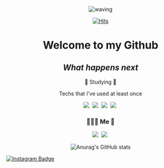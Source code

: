<div align="center">
  
![waving](https://capsule-render.vercel.app/api?type=waving&height=200&text=Suhyun&animation=fadeIn&fontAlign=80&fontAlignY=40&color=gradient)

[![Hits](https://hits.seeyoufarm.com/api/count/incr/badge.svg?url=https%3A%2F%2Fgithub.com%2Fsue0725%2Fhit-counter&count_bg=%23B5E9E8&title_bg=%23B7B6ED&icon=&icon_color=%23F3EAEA&title=hits&edge_flat=false)](https://hits.seeyoufarm.com)

# Welcome to my Github
## _What happens next_

📕 Studying 📕

<p align="center"> Techs that I've used at least once</p>

<p align="center">
  <img src="https://img.shields.io/badge/Python-3766AB?style=flat-square&logo=Python&logoColor=white"/></a>&nbsp
  <img src="https://img.shields.io/badge/Go-00ADD8?style=flat-square&logo=Go&logoColor=white"/></a>&nbsp
  <img src="https://img.shields.io/badge/C-A8B9CC?style=flat-square&logo=C&logoColor=white"/></a>&nbsp
  <img src="https://img.shields.io/badge/Java-007396?style=flat-square&logo=Java&logoColor=white"/></a>&nbsp
  
<h3 align="center">🤸🏻‍♀️ Me 🤸</h3>
<p align="center">
   <img src="https://img.shields.io/badge/Instagram-E4405F?style=flat-square&logo=Instagram&logoColor=white"/></a>&nbsp
   <img src="https://img.shields.io/badge/Gmail-EA4335?style=flat-square&logo=Gmail&logoColor=white"/></a>&nbsp

![Anurag's GitHub stats](https://github-readme-stats.vercel.app/api?username=sue0725&&show_icons=true&&theme=gruvbox)
</div>

[![Instagram Badge](https://img.shields.io/badge/Gmail-d14836?style=flat-square&logo=Gmail&logoColor=white&link=mailto:suhyunn0725@gmail.com)](mailto:suhyunn0725@gmail.com)
